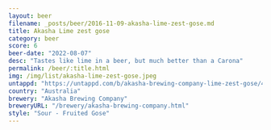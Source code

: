 ```yaml
---
layout: beer
filename: _posts/beer/2016-11-09-akasha-lime-zest-gose.md
title: Akasha Lime zest gose
category: beer
score: 6
beer-date: "2022-08-07"
desc: "Tastes like lime in a beer, but much better than a Carona"
permalink: /beer/:title.html
img: /img/list/akasha-lime-zest-gose.jpeg
untappd: "https://untappd.com/b/akasha-brewing-company-lime-zest-gose/4667134"
country: "Australia"
brewery: "Akasha Brewing Company"
breweryURL: "/brewery/akasha-brewing-company.html"
style: "Sour - Fruited Gose"
---
```

